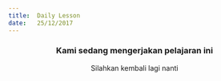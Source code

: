 ```yaml
---
title:  Daily Lesson
date:   25/12/2017
---
```


### <center>Kami sedang mengerjakan pelajaran ini</center>
<center>Silahkan kembali lagi nanti</center>
